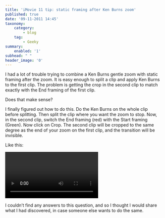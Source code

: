 ```yaml
---
title: 'iMovie 11 tip: static framing after Ken Burns zoom'
published: true
date: '09-11-2011 14:45'
taxonomy:
    category:
        - blog
    tag:
        - Geeky
summary:
    enabled: '1'
subhead: " "
header_image: '0'
---
```


I had a lot of trouble trying to combine a Ken Burns gentle zoom with static framing after the zoom. It is easy enough to split a clip and apply Ken Burns to the first clip. The problem is getting the crop in the second clip to match exactly with the End framing of the first clip.

Does that make sense?

I finally figured out how to do this. Do the Ken Burns on the whole clip before splitting. Then split the clip where you want the zoom to stop. Now, in the second clip, switch the End framing (red) with the Start framing (Green). Now click on Crop. The second clip will be cropped to the same degree as the end of your zoom on the first clip, and the transition will be invisible.

Like this:

![Video interview with Andy Jarvis showing Zoom and hold effect](Zoom-and-hold.m4v)

I couldn’t find any answers to this question, and so I thought I would share what I had discovered, in case someone else wants to do the same.
